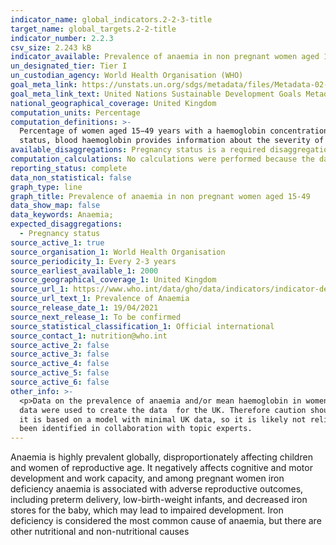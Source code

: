 ```yaml
---
indicator_name: global_indicators.2-2-3-title
target_name: global_targets.2-2-title
indicator_number: 2.2.3
csv_size: 2.243 kB
indicator_available: Prevalence of anaemia in non pregnant women aged 15-49
un_designated_tier: Tier I
un_custodian_agency: World Health Organisation (WHO)
goal_meta_link: https://unstats.un.org/sdgs/metadata/files/Metadata-02-02-03.pdf
goal_meta_link_text: United Nations Sustainable Development Goals Metadata (PDF)
national_geographical_coverage: United Kingdom
computation_units: Percentage
computation_definitions: >-
  Percentage of women aged 15−49 years with a haemoglobin concentration less than 120 g/L for non-pregnant women and lactating women, adjusted for altitude and smoking. Anaemia can be assessed by measuring blood haemoglobin, and when used in combination with other indicators of iron
  status, blood haemoglobin provides information about the severity of iron deficiency. The anaemia prevalence for the population is used to classify the public health significance of the problem.
available_disaggregations: Pregnancy status is a required disaggregation, but here we only present the data for non pregnant women. Pregnancy breakdown can be found from the original data source, but it may not be a reliable representation for the UK (see Other information)
computation_calculations: No calculations were performed because the data is readily available in the required format from the source.
reporting_status: complete
data_non_statistical: false
graph_type: line
graph_title: Prevalence of anaemia in non pregnant women aged 15-49
data_show_map: false
data_keywords: Anaemia;
expected_disaggregations:
  - Pregnancy status
source_active_1: true
source_organisation_1: World Health Organisation
source_periodicity_1: Every 2-3 years
source_earliest_available_1: 2000
source_geographical_coverage_1: United Kingdom
source_url_1: https://www.who.int/data/gho/data/indicators/indicator-details/GHO/anaemia-in-non-pregnant-women-prevalence-(-)
source_url_text_1: Prevalence of Anaemia
source_release_date_1: 19/04/2021
source_next_release_1: To be confirmed
source_statistical_classification_1: Official international
source_contact_1: nutrition@who.int
source_active_2: false
source_active_3: false
source_active_4: false
source_active_5: false
source_active_6: false
other_info: >-
  <p>Data on the prevalence of anaemia and/or mean haemoglobin in women of reproductive age, collected between 1995 and 2019 were obtained from 408 population-representative data sources from 124 countries worldwide. These data were then modelled on a worldwide level and similar countries
  data were used to create the data  for the UK. Therefore caution should be used when using the data displayed above and when using the data (and additional data) on the WHO database for all women and pregnant women. We have not reported the WHO data for pregnant women in the UK because
  it is based on a model with minimal UK data, so it is likely not reliable for the national context. You can see these data through the <a href="https://unstats.un.org/sdgs/unsdg">SDG Global Database</a>  </p> Data follows the UN specification for this indicator. This indicator has not
  been identified in collaboration with topic experts.
---
```

Anaemia is highly prevalent globally, disproportionately affecting children and women of reproductive age. It negatively affects cognitive and motor development and work capacity, and among pregnant women iron deficiency anaemia is associated with adverse reproductive outcomes, including preterm delivery, low-birth-weight infants, and decreased iron stores for the baby, which may lead to impaired development. Iron deficiency is considered the most common cause of anaemia, but there are other nutritional and non-nutritional causes